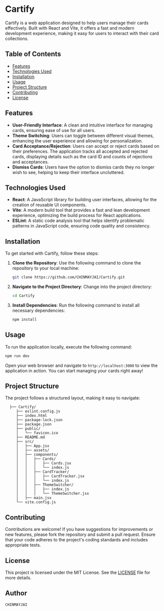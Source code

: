 # Cartify

Cartify is a web application designed to help users manage their cards effectively. Built with React and Vite, it offers a fast and modern development experience, making it easy for users to interact with their card collections.

## Table of Contents
- [Features](#features)
- [Technologies Used](#technologies-used)
- [Installation](#installation)
- [Usage](#usage)
- [Project Structure](#project-structure)
- [Contributing](#contributing)
- [License](#license)

## Features
- **User-Friendly Interface**: A clean and intuitive interface for managing cards, ensuring ease of use for all users.
- **Theme Switching**: Users can toggle between different visual themes, enhancing the user experience and allowing for personalization.
- **Card Acceptance/Rejection**: Users can accept or reject cards based on their preferences. The application tracks all accepted and rejected cards, displaying details such as the card ID and counts of rejections and acceptances.
- **Dismiss Cards**: Users have the option to dismiss cards they no longer wish to see, helping to keep their interface uncluttered.

## Technologies Used
- **React**: A JavaScript library for building user interfaces, allowing for the creation of reusable UI components.
- **Vite**: A modern build tool that provides a fast and lean development experience, optimizing the build process for React applications.
- **ESLint**: A static code analysis tool that helps identify problematic patterns in JavaScript code, ensuring code quality and consistency.

## Installation
To get started with Cartify, follow these steps:

1. **Clone the Repository**: Use the following command to clone the repository to your local machine:
   ```bash
   git clone https://github.com/CHINMAYJAI/Cartify.git
   ```

2. **Navigate to the Project Directory**: Change into the project directory:
   ```bash
   cd Cartify
   ```

3. **Install Dependencies**: Run the following command to install all necessary dependencies:
   ```bash
   npm install
   ```

## Usage
To run the application locally, execute the following command:
```bash
npm run dev
```

Open your web browser and navigate to `http://localhost:3000` to view the application in action. You can start managing your cards right away!

## Project Structure
The project follows a structured layout, making it easy to navigate:
```
  ├── Cartify/
     ├── eslint.config.js
     ├── index.html
     ├── package-lock.json
     ├── package.json
     ├── public/
     │   └── favicon.ico
     ├── README.md
     ├── src/
     │   ├── App.jsx
     │   ├── assets/
     │   ├── components/
     │   │   ├── Cards/
     │   │   │   ├── Cards.jsx
     │   │   │   └── index.js
     │   │   ├── CardTracker/
     │   │   │   ├── CardTracker.jsx
     │   │   │   └── index.js
     │   │   ├── ThemeSwitcher/
     │   │   │   ├── index.js
     │   │   │   └── ThemeSwitcher.jsx
     │   ├── main.jsx
     └── vite.config.js
```

## Contributing
Contributions are welcome! If you have suggestions for improvements or new features, please fork the repository and submit a pull request. Ensure that your code adheres to the project's coding standards and includes appropriate tests.

## License
This project is licensed under the MIT License. See the [LICENSE](LICENSE) file for more details.

## Author
`CHINMAYJAI`

